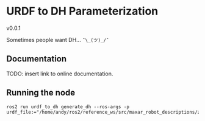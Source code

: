# URDF to DH Parameterization

v0.0.1

Sometimes people want DH... ```¯\_(ツ)_/¯```

## Documentation

TODO: insert link to online documentation.

## Running the node

```
ros2 run urdf_to_dh generate_dh --ros-args -p urdf_file:="/home/andy/ros2/reference_ws/src/maxar_robot_descriptions/zeus/zeus_flight_description/urdf/zeus_flight.urdf"
```
